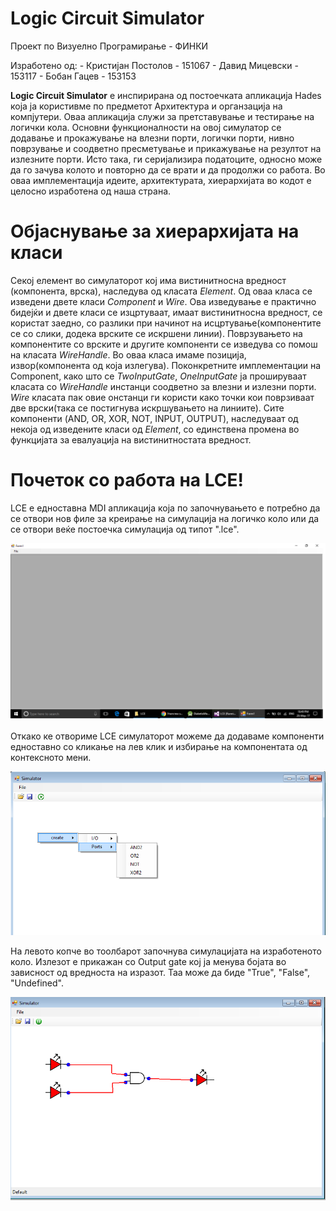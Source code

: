# Logic Circuit Simulator
Проект по Визуелно Програмирање - ФИНКИ 

Изработено од:
    -    Кристијан Постолов  - 151067
    -    Давид Мицевски      - 153117
    -    Бобан Гацев         - 153153

**Logic Circuit Simulator** е инспирирана од постоечката апликација Hades која ја користивме по предметот Архитектура и органзација на компјутери. Оваа апликација служи за претставување и тестирање на логички кола. Основни функционалности на овој симулатор се додавање и прокажување на влезни порти, логички порти, нивно поврзување и соодветно пресметување и прикажување на резултот на излезните порти. Исто така, ги серијализира податоците, односно може да го зачува колото и повторно да се врати и да продолжи со работа. Во оваа имплементација идеите, архитектурата, хиерархијата во кодот е целосно изработена од наша страна. 

# Објаснување за хиерархијата на класи
Секој елемент во симулаторот кој има вистинитносна вредност (компонента, врска), наследува од класата _Element_. Од оваа класа се изведени двете класи _Component_ и _Wire_. Ова изведување е практично бидејќи и двете класи се изцртуваат, имаат вистинитносна вредност, се користат заедно, со разлики при начинот на исцртување(компонентите се со слики, додека врските се искршени линии). Поврзувањето на компонентите со врските и другите компоненти се изведува со помош на класата _WireHandle_. Во оваа класа имаме позиција, извор(компонента од која излегува). Поконкретните имплементации на Component, како што се _TwoInputGate_, _OneInputGate_ ја прошируваат класата со _WireHandle_ инстанци соодветно за влезни и излезни порти. _Wire_ класата пак овие онстанци ги користи како точки кои поврзиваат две врски(така се постигнува искршувањето на линиите). Сите компоненти (AND, OR, XOR, NOT, INPUT, OUTPUT), наследуваат од некоја од изведените класи од _Element_, со единствена промена во функцијата за евалуација на вистинитностата вредност. 

# Почеток со работа на LCE!
LCE е едноставна MDI апликација која по започнувањето е потребно да се отвори нов филе за креирање на симулација на логичко коло или да се отвори веќе постоечка симулација од типот ".lce".

![Alt text](https://github.com/Micevski/LCE/blob/6ef8594ddcc3806d0a7ec437af027f705c32e71c/LCE/Screenshots/MDIEmpty.png?raw=true "Opening")

Откако ке отвориме LCЕ симулаторот можеме да додаваме компоненти едноставно со кликање на лев клик и избирање на компонентата од контексното мени.

![Image missing](https://github.com/Micevski/LCE/blob/6ef8594ddcc3806d0a7ec437af027f705c32e71c/LCE/Screenshots/addingElements.png?raw=true "Addint components")

На левото копче во тоолбарот започнува симулацијата на изработеното коло. Излезот е прикажан со Output gate кој ја менува бојата во зависност од вредноста на изразот. Таа може да биде "True", "False", "Undefined".

![Image missing](https://github.com/Micevski/LCE/blob/6ef8594ddcc3806d0a7ec437af027f705c32e71c/LCE/Screenshots/Example.png?raw=true "Example for simple logic circut")




